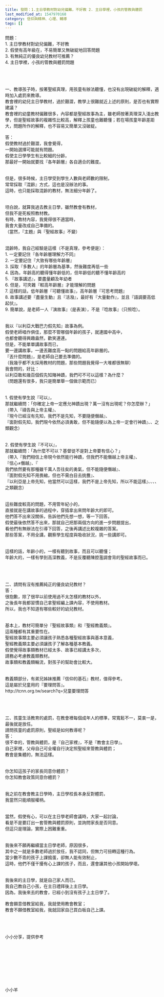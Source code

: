 ```yaml
---
title: 發問：1.主日學教材對幼兒偏難，不好教 2. 主日學裡，小孩的管教與體罰
last_modified_at: 1547970168
category: 信仰與精神、心理、輔導
tags: []
---
```


<p>問題：<br/>1.	主日學教材對幼兒偏難，不好教<br/>2.	假使有高年級在，不易簡單又無破綻地回答問題<br/>3.	有無純正的優良幼兒教材可推薦？<br/>4.	主日學裡，小孩的管教與體罰問題<br/><!--more--><br/><br/><br/><br/>一、教導孩子時，按著聖經真理，用孩童有辦法聽懂，也沒有出現破綻的解釋，適時加入處罰來教導。<br/>教會裡的幼兒主日學教材，過於艱澀，教學上很難就近上述的原則，是否也有實際建議？<br/>教會裡的幼童教材偏難很多，內容都是聖經故事為主，雖老師按著真理深入淺出教學，但是聖經故事的複雜性比較高，解釋上孩童也難聽懂；若在場孩童年齡差距大，問題所作的解釋，也不容易又簡單又沒破綻。<br/><br/>答：<br/>假使教材過於艱澀，我會覺得，<br/>一開始選擇可能就有問題。<br/>假使主日學學生有比較細的分齡，<br/>那最好一開始就要找『各年齡層』各自適合的難度。<br/><br/><br/>但是，很多時候，主日學受到學生人數與老師數的限制，<br/>常常採取『混齡』方式，這也是沒辦法的事。<br/>這時，也只能採取混齡的教材，無法細分年齡了。<br/><br/><br/>坦白說，就算我過去教主日學，雖然教會有教材，<br/>但我不是死板照教材教。<br/>有時，教材內容，我覺得很不適當時，<br/>我會大量改成自己準備的。<br/>（當然，『主題』與『聖經故事』不變）<br/><br/><br/>混齡時，我自己經驗是這樣（不是真理，參考便是）：<br/>1. 一定要記住『各年齡層理解力不同』<br/>2. 一定要記住『大致有哪些年齡層』<br/>3. 採取『多數人』的年齡層為基準，然後難度再低一些<br/>4. 因為，年齡高的聽得懂年齡低的，但年齡低的聽不懂年齡高的<br/>5. 『故事講述』，要盡量顧及年幼者<br/>6. 但是，可夾雜『較高年齡層』才能理解的問題<br/>7. 這樣的話，低年齡層『可聽懂故事』，高年齡層『可思考問題』<br/>8. 故事講述要『盡量生動』且『活潑』，最好有『大量動作』，並且『語調要高低起伏』。<br/>9. 簡單說，是老師一人『演故事』（是表演），不是『唸故事』（只照唸）。<br/><br/><br/>我以『以利亞大戰巴力假先知』故事為例。<br/>假使老師唱作俱佳，那麼不管哪個年齡的孩子，就連國中高中，<br/>也都會聽得興趣盎然，歡笑連連。<br/>但是，不能單單講故事而已，<br/>要一邊講故事，一邊丟難度高一點的問題給高年齡層的。<br/>『丟什麼問題』，是老師自己要去準備的。<br/>（我幾乎都不太採用教材的問題，那些問題我覺得一大堆都很無聊）<br/>我會問的，好比：<br/>以利亞敢和幾百個假先知賭神蹟，我們可不可以這樣？為什麼？<br/>（問題還有很多，我只是簡單舉一個做示範而已）<br/><br/><br/>1.	假使有學生說『可以』，<br/>那就繼續問：「你確定上帝一定應允神蹟出現？萬一沒有出現呢？你怎麼辦？」<br/>（帶入『禱告與上帝主權』、<br/>『現今已經沒有先知，我們不是先知，不要隨便僭越』、<br/>『面對假先知，我們現今依然必須勇敢，但不能隨便以為上帝一定會行神蹟』、、之類觀念）<br/><br/><br/>2.	假使有學生說『不可以』，<br/>那就繼續問：「為什麼不可以？基督徒不是對上帝要有信心？」<br/>（帶入『我們相信上帝現今依然能行神蹟，但我們不能僭越上帝主權』、<br/>『信心≠僭越』、『<br/>我們依然要有那種雖千萬人吾往矣的勇氣，但不能隨便僭越』、<br/>『面對假先知不用畏縮，但也不需白目去挑釁』、<br/>『以利亞是上帝先知，他當然可以這樣，我們不是上帝先知，所以不能這樣』、、、、之類觀念）<br/><br/><br/>這些難度較高的問題，不用管年紀小的，<br/>直接就是在講故事的過程中，穿插拿出來問年齡大的即可。<br/>他們答不出來沒關係，告訴他們先想一想，等一下回答。<br/>假使最後依然答不出來，那就自己把那兩個方向的進一步問題提出，<br/>看他們有無辦法在引導下回答，之後再講述比較複雜的答案。<br/>那些答案，不用全講，觀察學生程度與吸收狀況，挑一些講即可。<br/><br/><br/>這樣的話，年齡小的，一樣有聽到故事，而且可以聽懂；<br/>年齡大的，一樣有學到高深教義，不是反覆聽陳腔濫調會背的聖經故事而已。<br/><br/><br/><br/><br/>二、請問有沒有推薦純正的優良幼兒教材？<br/>答：<br/>很抱歉，除了很早以前使用過不太怎樣的教材以外，<br/>之後長年我都習慣自己拿聖經編上課內容，不使用教材。<br/>所以，我也不知道有哪些較好的幼兒教材。<br/><br/><br/>基本上，教材可簡單分『聖經故事類』和『聖經教義類』。<br/>這兩種都有其重要性在。<br/>聖經故事類主要必須讓孩子熟悉各種聖經故事與基本意義，<br/>聖經教義類主要必須讓孩子了解各種基本教義。<br/>假使覺得故事類教材已經太多、故事已經講太多次，<br/>請務必考慮教義類教材。<br/>故事類和教義類輪流，對孩子的幫助會比較大。<br/><br/><br/>教義類部分，有弟兄姊妹推薦『信仰的基石』教材，值得參考。<br/>這是屬於兒童用的『要理問答』。<br/>http://tcnn.org.tw/search?q=兒童要理問答<br/><br/><br/><br/><br/>三、孩童生活教育的處罰，在教會裡每個成年人的標準，常寬鬆不一，莫衷一是，最後就是放任。<br/>請問孩童的處罰原則，聖經是如何教導呢？<br/>答：<br/>很不幸的，管教與體罰，是『自己家裡』，不是『教會主日學』。<br/>自己家裡，父母自己可全權自行決定照聖經來管教與體罰；<br/>教會是集體的，無法這樣。<br/><br/><br/>你怎知這孩子的家長同意你體罰？<br/>你怎知教會政策同意你體罰？<br/><br/><br/>我之前在教會教主日學時，主日學校長本身反對體罰，<br/>我當然只能順服權柄。<br/><br/><br/>當然，假使有心，可以在主日學老師會議時，大家一起討論，<br/>看是不是要訂出一套管教與體罰原則，並詢問家長是否同意。<br/>但這只是理論，實際上困難重重。<br/><br/><br/>我後來不願再繼續當主日學老師，原因很多，<br/>其中之一就是多數老師過於放任，我不認同，但無力可扭轉這種行為。<br/>當少數不乖的孩子上課搗蛋，卻無人能有效制止，<br/>這時，他們不僅干擾有心上課的孩子，而且，還會讓其他小孩開始學壞。<br/><br/><br/>我後來的主日學，就是自己家人而已。<br/>我自己教自己小孩，在主日禮拜後上主日學。<br/>因為，我後來去的教會，已經小到沒有孩子上主日學了。<br/><br/>教會願意借教室給我，我就使用教會教室；<br/>教會不願借教室給我，我就回家自己買白板自己上課。<br/><br/><br/><br/><br/>小小分享，提供參考<br/><br/><br/><br/><br/><br/><br/><br/><br/><br/>小小羊<br/><br/><br/><br/>
</p>